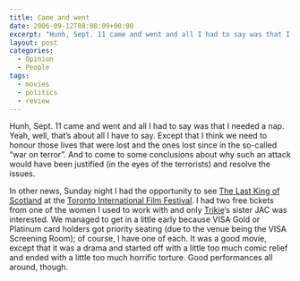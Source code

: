 ```yaml
---
title: Came and went
date: 2006-09-12T08:08:09+00:00
excerpt: "Hunh, Sept. 11 came and went and all I had to say was that I needed a nap. Yeah, well, that's about all I have to say."
layout: post
categories:
  - Opinion
  - People
tags:
  - movies
  - politics
  - review
---
```

Hunh, Sept. 11 came and went and all I had to say was that I needed a nap. Yeah, well, that&#8217;s about all I have to say. Except that I think we need to honour those lives that were lost and the ones lost since in the so-called &#8220;war on terror&#8221;. And to come to some conclusions about why such an attack would have been justified (in the eyes of the terrorists) and resolve the issues.

In other news, Sunday night I had the opportunity to see [The Last King of Scotland](http://www.cbc.ca/arts/tiff/features/tiff-lastking.html) at the [Toronto International Film Festival](http://tiff.net/). I had two free tickets from one of the women I used to work with and only [Trikie](http://trikie.tripod.com/)&#8216;s sister JAC was interested. We managed to get in a little early because VISA Gold or Platinum card holders got priority seating (due to the venue being the VISA Screening Room); of course, I have one of each. It was a good movie, except that it was a drama and started off with a little too much comic relief and ended with a little too much horrific torture. Good performances all around, though.